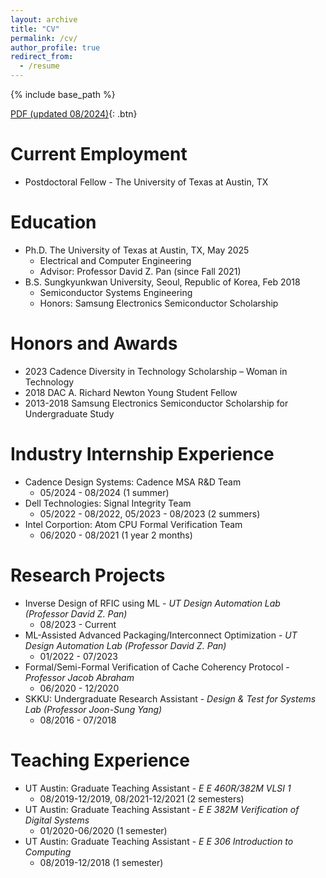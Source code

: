 ```yaml
---
layout: archive
title: "CV"
permalink: /cv/
author_profile: true
redirect_from:
  - /resume
---
```

{% include base_path %}

[PDF (updated 08/2024)](/files/Hyunsu_Chae_resume_08_2024.pdf){: .btn}


Current Employment
======
* Postdoctoral Fellow - The University of Texas at Austin, TX

Education
======
* Ph.D. The University of Texas at Austin, TX, May 2025
  * Electrical and Computer Engineering
  * Advisor: Professor David Z. Pan (since Fall 2021)
* B.S. Sungkyunkwan University, Seoul, Republic of Korea, Feb 2018
  * Semiconductor Systems Engineering
  * Honors: Samsung Electronics Semiconductor Scholarship

Honors and Awards
======
* 2023 Cadence Diversity in Technology Scholarship – Woman in Technology
* 2018 DAC A. Richard Newton Young Student Fellow
* 2013-2018 Samsung Electronics Semiconductor Scholarship for Undergraduate Study

Industry Internship Experience
======
* Cadence Design Systems: Cadence MSA R&D Team
  * 05/2024 - 08/2024 (1 summer)
* Dell Technologies: Signal Integrity Team
  * 05/2022 - 08/2022, 05/2023 - 08/2023 (2 summers)
* Intel Corportion: Atom CPU Formal Verification Team 
  * 06/2020 - 08/2021 (1 year 2 months)
  
Research Projects
======
* Inverse Design of RFIC using ML - *UT Design Automation Lab (Professor David Z. Pan)* 
  * 08/2023 - Current
* ML-Assisted Advanced Packaging/Interconnect Optimization - *UT Design Automation Lab (Professor David Z. Pan)* 
  * 01/2022 - 07/2023
* Formal/Semi-Formal Verification of Cache Coherency Protocol - *Professor Jacob Abraham*
  * 06/2020 - 12/2020 
* SKKU: Undergraduate Research Assistant - *Design & Test for Systems Lab (Professor Joon-Sung Yang)*
  * 08/2016 - 07/2018


Teaching Experience
======
* UT Austin: Graduate Teaching Assistant - *E E 460R/382M VLSI 1*
  * 08/2019-12/2019, 08/2021-12/2021 (2 semesters) 
* UT Austin: Graduate Teaching Assistant - *E E 382M Verification of Digital Systems*
  * 01/2020-06/2020 (1 semester)
* UT Austin: Graduate Teaching Assistant - *E E 306 Introduction to Computing*
  * 08/2019-12/2018 (1 semester)

